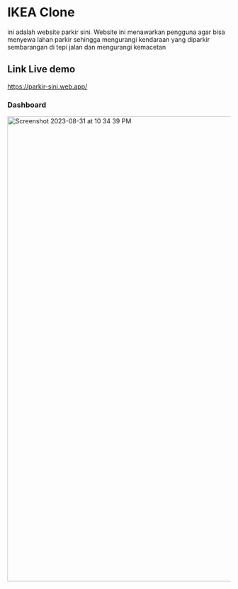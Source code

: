 # IKEA Clone

ini adalah website parkir sini. Website ini menawarkan pengguna agar bisa menyewa lahan parkir sehingga mengurangi kendaraan yang diparkir sembarangan di tepi jalan dan mengurangi kemacetan

## Link Live demo

https://parkir-sini.web.app/

### Dashboard

<img width="1050" alt="Screenshot 2023-08-31 at 10 34 39 PM" src="docs/screencapture-ikea-co-id-in-2023-09-01-09_58_46.png">
